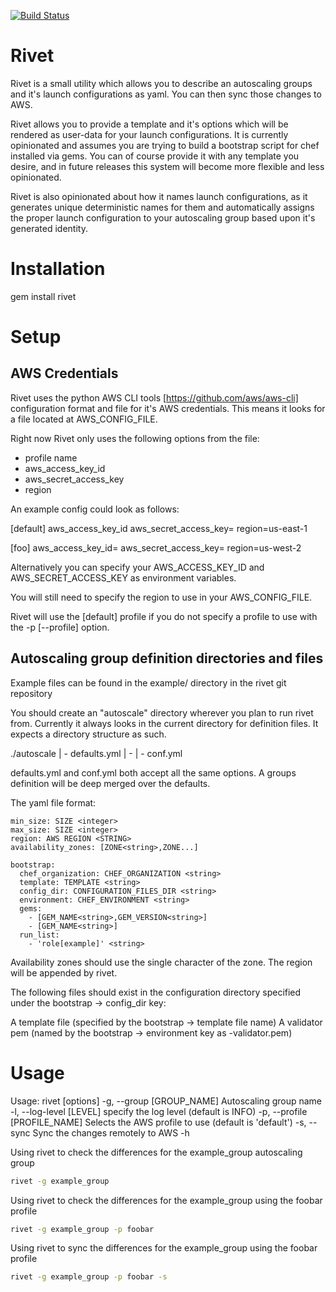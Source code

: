 [![Build Status](https://travis-ci.org/brianbianco/rivet.png)](https://travis-ci.org/brianbianco/rivet)

Rivet
=======
Rivet is a small utility which allows you to describe an autoscaling groups and it's launch configurations as yaml.  You can then sync those changes to AWS.

Rivet allows you to provide a template and it's options which will be rendered as user-data for your launch configurations.  It is currently opinionated and assumes you are trying to build
a bootstrap script for chef installed via gems.  You can of course provide it with any template you desire, and in future releases this system will become more flexible and less opinionated.

Rivet is also opinionated about how it names launch configurations, as it generates unique deterministic names for them and automatically assigns the proper launch configuration to your
autoscaling group based upon it's generated identity.

Installation
============

gem install rivet

Setup
=====

AWS Credentials
---------------

Rivet uses the python AWS CLI tools [https://github.com/aws/aws-cli] configuration format and file for it's AWS credentials.  This means it looks for a file located at AWS\_CONFIG\_FILE.

Right now Rivet only uses the following options from the file:

* profile name
* aws\_access\_key\_id
* aws\_secret\_access\_key
* region

An example config could look as follows:

[default]
aws\_access\_key\_id<YOUR ACCESS KEY ID>
aws\_secret\_access\_key=<YOUR SECRET ACCESS KEY>
region=us-east-1

[foo]
aws\_access\_key\_id=<YOUR ACCESS KEY ID>
aws\_secret\_access\_key=<YOUR SECRET_ACCESS KEY>
region=us-west-2

Alternatively you can specify your AWS\_ACCESS\_KEY\_ID and AWS\_SECRET\_ACCESS\_KEY as environment variables. 

You will still need to specify the region to use in your AWS\_CONFIG\_FILE.

Rivet will use the [default] profile if you do not specify a profile to use with the -p [--profile] option.


Autoscaling group definition directories and files
--------------------------------------------------

Example files can be found in the example/ directory in the rivet git repository

You should create an "autoscale" directory wherever you plan to run rivet from.  Currently it always looks in the current directory for definition files.  It expects a directory structure as such.

./autoscale
      | - defaults.yml
      | - <autoscale group name>
                  | - conf.yml

defaults.yml and conf.yml both accept all the same options.  A groups definition will be deep merged over the defaults.

The yaml file format:

```
min_size: SIZE <integer>
max_size: SIZE <integer>
region: AWS REGION <STRING>
availability_zones: [ZONE<string>,ZONE...]

bootstrap:
  chef_organization: CHEF_ORGANIZATION <string>
  template: TEMPLATE <string>
  config_dir: CONFIGURATION_FILES_DIR <string>
  environment: CHEF_ENVIRONMENT <string>
  gems:
    - [GEM_NAME<string>,GEM_VERSION<string>]
    - [GEM_NAME<string>]
  run_list:
    - 'role[example]' <string>

```

Availability zones should use the single character of the zone.  The region will be appended by rivet.

The following files should exist in the configuration directory specified under the bootstrap -> config_dir key:

A template file (specified by the bootstrap -> template file name)
A validator pem (named by the bootstrap -> environment key as <environment>-validator.pem)


Usage
=====

Usage: rivet [options]
    -g, --group [GROUP_NAME]         Autoscaling group name
    -l, --log-level [LEVEL]          specify the log level (default is INFO)
    -p, --profile [PROFILE_NAME]     Selects the AWS profile to use (default is 'default')
    -s, --sync                       Sync the changes remotely to AWS
    -h

Using rivet to check the differences for the example_group autoscaling group

```bash
rivet -g example_group
```

Using rivet to check the differences for the example_group using the foobar profile

```bash
rivet -g example_group -p foobar
```

Using rivet to sync the differences for the example_group using the foobar profile

```bash
rivet -g example_group -p foobar -s
```

